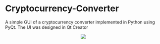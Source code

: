 # Cryptocurrency-Converter
A simple GUI of a cryptocurrency converter implemented in Python using PyQt. The UI was designed in Qt Creator

<p align="center">
  <img src ="https://user-images.githubusercontent.com/20237313/45920700-4ebf3a00-bea0-11e8-9e1b-9c8270ac56a6.png"/>
</p>

